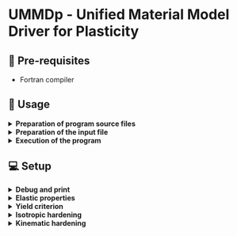 # UMMDp - Unified Material Model Driver for Plasticity

## :wrench: Pre-requisites

* Fortran compiler

## :rocket: Usage

<details><summary><b>Preparation of program source files</b></summary>

Concatenate the UMMDp source files into one single file with the plug-in file first. Simply use the batch files (.sh/.bat) or run each command separately.

##### Unix/Linux

```sh
$ compile.sh
```

  or

```sh
$ cp source/plug_ummdp_abaqus.f source/tmp.f
$ cat source/ummdp*.f >> source/tmp.f
$ mv source/tmp.f compiled/ummdp.f
```

##### Windows

```cmd
> compile.bat
```

  or

```cmd
> copy "source\plug_ummdp_abaqus.f" "source\tmp.f"
> type "source\ummdp*.f" >> "source\tmp.f"
> move "source\tmp.f" "compiled\ummdp.f"
```
</details>

<details><summary><b>Preparation of the input file</b></summary>

This section describes the keywords in Abaqus input data file for use in the UMMDp.

1. Definition of the principal axis for the material anisotropy (for more information, please refer to Abaqus's manual)
    ````
    *ORIENTATION, NAME=ORI-1
    1., 0., 0., 0., 1., 0.
    3, 0.
    ````

2. Definition of the material model (more details are provided later)
    ````
    *MATERIAL, NAME=UMMDp
    *USER MATERIAL, CONSTANTS=27
    0, 0, 1000.0, 0.3, 2, -0.069, 0.936, 0.079,
    1.003, 0.524, 1.363, 0.954, 1.023, 1.069, 0.981, 0.476,
    0.575, 0.866, 1.145, -0.079, 1.404, 1.051, 1.147, 8.0,
    0, 1.0, 0
    ````

3. Define the number of internal state variables (SDV)

    Set the number of state variables equal to 1+NTENS, where NTENS is the number of
    components of the tensor variables. NTENS=3 for plane stress or a shell element,
    and NTENS=6 for a solid element. The 1st state variable is reserved for the equivalent plastic
    strain, and NTENS is reserved for the plastic strain components. The following ex-
    ample corresponds to a solid element without kinematic hardening:
    ````
    *DEPVAR
    7,
    ````
    In the case of kinematic hardening, the number of internal state variables corresponds
    to the equivalent plastic strain, plastic strain components and components of each
    partial back-stress tensor.

4. Define the user output variables (UVARM)

    UMMDp can output three user output variables:

    - UVARM(1): current equivalent stress (the value calculated by substituting the stress com-
    ponents for the yield function)

    - UVARM(2): current yield stress (the value calculated by substituting the equivalent plastic
    strain for the function of the isotropic hardening curve)

    - UVARM(3:8): current components of the total back-stress tensor
    ````
    *USER OUTPUT VARIABLES
    8,
    ````

5. Define output variables for post processing

    This keyword controls the output variables (e.g. equivalent plastic strain and equiv-
    alent stress) for post processing.
    ````
    *OUTPUT, FIELD
    *ELEMENT OUTPUT
    SDV, UVARM
    ````

</details>

<details><summary><b>Execution of the program</b></summary>
  
To execute the program there are two options: 1. link the user subroutine in source code
or 2. link the user subroutine previously compiled:

1. To execute the program with the user subroutine in source code, execute the command:
    ```
    $> abaqus job=jobname user=ummdp.f
    ```

2. To execute the program with the user subroutine previously compiled, execute the commands:
    ````
    > abaqus job=jobname user=ummdp.obj
    ````
    ````
    $ abaqus job=jobname user=ummdp.o
    ````

To compile the file ummdp.obj/o use
    ````
    $> abaqus make library=ummdp.f
    ````

</details>

## :computer: Setup

<details><summary><b>Debug and print</b></summary>

The first input parameter corresponds to the definition of debug and print mode, defined by the variable nvbs0. It is a mandatory parameter and the options are:
  * 0 - Error messages only
  * 1 - Summary of multistage return mapping
  * 2 - Detail of multistage return mapping and summary of Newton-Raphson
  * 3 - Detail of Newton-Raphson
  * 4 - Input/Output
  * 5 - All status for debug and print
  
</details>

<details><summary><b>Elastic properties</b></summary>

  * prela(1) - ID for elastic properties
  * prela(2~) - Data depends on ID

Only isotropic Hooke elastic properties can be defined. There are 2 ways to set them:

* Young's Modulus and Poisson's Ratio
  * ID = 0
  * prela(1) = 0
  * prela(2) = 200.0E+3 (Young's modulus)
  * prela(3) = 0.3 (Poisson's ratio)

* Bulk Modulus and Modulus of Rigidity
  * ID = 1
  * prela(1) = 0
  * prela(2) = 166666.7 (Bulk modulus)
  * prela(3) = 76923.08 (Modulus of rigidity)

</details>

<details><summary><b>Yield criterion</b></summary>

</details>

<details><summary><b>Isotropic hardening</b></summary>

</details>

<details><summary><b>Kinematic hardening</b></summary>

</details>
